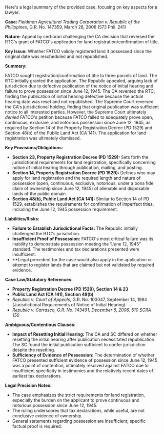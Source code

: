 Here's a legal summary of the provided case, focusing on key aspects for a lawyer:

**Case:** *Fieldman Agricultural Trading Corporation v. Republic of the Philippines*, G.R. No. 147359, March 28, 2008 (573 Phil. 241)

**Nature:** Appeal by certiorari challenging the CA decision that reversed the RTC's grant of FATCO's application for land registration/confirmation of title.

**Key Issue:** Whether FATCO validly registered land it possessed since the original date was rescheduled and not republished.

**Summary:**

FATCO sought registration/confirmation of title to three parcels of land. The RTC initially granted the application.  The Republic appealed, arguing lack of jurisdiction due to defective publication of the notice of initial hearing and failure to prove possession since June 12, 1945. The CA reversed the RTC, finding the publication of initial hearing defective because the actual hearing date was reset and not republished. The Supreme Court reversed the CA's jurisdictional holding, finding that original publication was sufficient notice to all interested parties. However, the Supreme Court ultimately *denied* FATCO's petition because FATCO failed to adequately prove open, continuous, exclusive, and notorious possession since June 12, 1945, as required by Section 14 of the Property Registration Decree (PD 1529) and Section 48(b) of the Public Land Act (CA 141).  The application for land registration was ultimately dismissed.

**Key Provisions/Obligations:**

*   **Section 23, Property Registration Decree (PD 1529):**  Sets forth the jurisdictional requirements for land registration, specifically concerning notice of initial hearing through publication, mailing, and posting.
*   **Section 14, Property Registration Decree (PD 1529):** Defines who may apply for land registration and the required length and nature of possession (open, continuous, exclusive, notorious, under a bona fide claim of ownership since June 12, 1945) of alienable and disposable lands of the public domain.
*   **Section 48(b), Public Land Act (CA 141):** Similar to Section 14 of PD 1529, establishes the requirements for confirmation of imperfect titles, including the June 12, 1945 possession requirement.

**Liabilities/Risks:**

*   **Failure to Establish Jurisdictional Facts:**  The Republic initially challenged the RTC's jurisdiction.
*   **Insufficient Proof of Possession:** FATCO's most critical failure was its inability to demonstrate possession meeting the "June 12, 1945" standard. The testimonies and tax declarations presented were insufficient.
*   **Legal precedent for the case would also apply in the application or attempt to register lands that are claimed but not validated by required evidence.

**Case Law/Statutory References:**

*   **Property Registration Decree (PD 1529), Section 14 & 23**
*   **Public Land Act (CA 141), Section 48(b)**
*   *Republic v. Court of Appeals*, G.R. No. 103047, September 14, 1994 (Jurisdictional Requirements of Notice of Initial Hearing)
* *Republic v. Carrasco, G.R. No. 143491, December 6, 2006, 510 SCRA 150*

**Ambiguous/Contentious Clauses:**

*   **Impact of Resetting Initial Hearing:**  The CA and SC differed on whether resetting the initial hearing after publication necessitated republication. The SC found the initial publication sufficient to confer jurisdiction despite the resetting.
*   **Sufficiency of Evidence of Possession:** The determination of whether FATCO presented sufficient evidence of possession since June 12, 1945 was a point of contention, ultimately resolved against FATCO due to insufficient specificity in testimonies and the relatively recent dates of earliest tax declarations.

**Legal Precision Notes:**

*   The case emphasizes the strict requirements for land registration, especially the burden on the applicant to prove continuous and notorious possession since June 12, 1945.
*   The ruling underscores that tax declarations, while useful, are not conclusive evidence of ownership.
*   General statements regarding possession are insufficient; specific factual proof is required.


